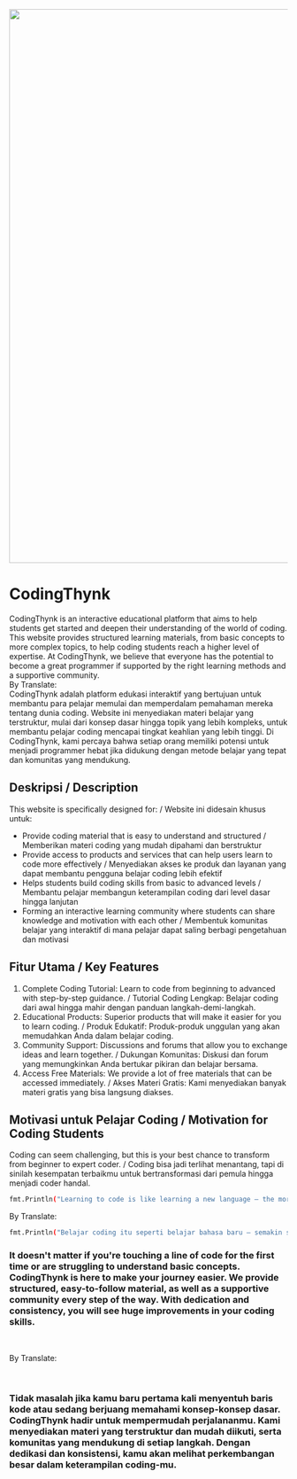 <div id="header" align="center">
  <img src="https://github.com/user-attachments/assets/3e5a118f-f07d-46c8-830e-62bea21a02a3" width="1000" />
</div>

# CodingThynk

CodingThynk is an interactive educational platform that aims to help students get started and deepen their understanding of the world of coding. This website provides structured learning materials, from basic concepts to more complex topics, to help coding students reach a higher level of expertise. At CodingThynk, we believe that everyone has the potential to become a great programmer if supported by the right learning methods and a supportive community.
<br/>
By Translate:
<br/>
CodingThynk adalah platform edukasi interaktif yang bertujuan untuk membantu para pelajar memulai dan memperdalam pemahaman mereka tentang dunia coding. Website ini menyediakan materi belajar yang terstruktur, mulai dari konsep dasar hingga topik yang lebih kompleks, untuk membantu pelajar coding mencapai tingkat keahlian yang lebih tinggi. Di CodingThynk, kami percaya bahwa setiap orang memiliki potensi untuk menjadi programmer hebat jika didukung dengan metode belajar yang tepat dan komunitas yang mendukung.

## Deskripsi / Description
This website is specifically designed for: / Website ini didesain khusus untuk:
- Provide coding material that is easy to understand and structured / Memberikan materi coding yang mudah dipahami dan berstruktur
- Provide access to products and services that can help users learn to code more effectively / Menyediakan akses ke produk dan layanan yang dapat membantu pengguna belajar coding lebih efektif
- Helps students build coding skills from basic to advanced levels / Membantu pelajar membangun keterampilan coding dari level dasar hingga lanjutan
- Forming an interactive learning community where students can share knowledge and motivation with each other / Membentuk komunitas belajar yang interaktif di mana pelajar dapat saling berbagi pengetahuan dan motivasi

## Fitur Utama / Key Features
1. Complete Coding Tutorial: Learn to code from beginning to advanced with step-by-step guidance. / Tutorial Coding Lengkap: Belajar coding dari awal hingga mahir dengan panduan langkah-demi-langkah.
2. Educational Products: Superior products that will make it easier for you to learn coding. / Produk Edukatif: Produk-produk unggulan yang akan memudahkan Anda dalam belajar coding.
3. Community Support: Discussions and forums that allow you to exchange ideas and learn together. / Dukungan Komunitas: Diskusi dan forum yang memungkinkan Anda bertukar pikiran dan belajar bersama.
4. Access Free Materials: We provide a lot of free materials that can be accessed immediately. / Akses Materi Gratis: Kami menyediakan banyak materi gratis yang bisa langsung diakses.

## Motivasi untuk Pelajar Coding / Motivation for Coding Students
Coding can seem challenging, but this is your best chance to transform from beginner to expert coder. / Coding bisa jadi terlihat menantang, tapi di sinilah kesempatan terbaikmu untuk bertransformasi dari pemula hingga menjadi coder handal.
```bash
fmt.Println("Learning to code is like learning a new language – the more you practice, the more fluent you will become. All great programmers were once beginners.")
```

By Translate:

```bash
fmt.Println("Belajar coding itu seperti belajar bahasa baru – semakin sering berlatih, semakin fasih kamu. Semua programmer hebat pun pernah menjadi pemula..")
```

### It doesn't matter if you're touching a line of code for the first time or are struggling to understand basic concepts. CodingThynk is here to make your journey easier. We provide structured, easy-to-follow material, as well as a supportive community every step of the way. With dedication and consistency, you will see huge improvements in your coding skills.
<br/>

By Translate:

<br/>

### Tidak masalah jika kamu baru pertama kali menyentuh baris kode atau sedang berjuang memahami konsep-konsep dasar. CodingThynk hadir untuk mempermudah perjalananmu. Kami menyediakan materi yang terstruktur dan mudah diikuti, serta komunitas yang mendukung di setiap langkah. Dengan dedikasi dan konsistensi, kamu akan melihat perkembangan besar dalam keterampilan coding-mu.









